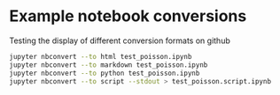 # Example notebook conversions


Testing the display of different conversion formats on github
``` bash
jupyter nbconvert --to html test_poisson.ipynb 
jupyter nbconvert --to markdown test_poisson.ipynb 
jupyter nbconvert --to python test_poisson.ipynb 
jupyter nbconvert --to script --stdout > test_poisson.script.ipynb 
```
